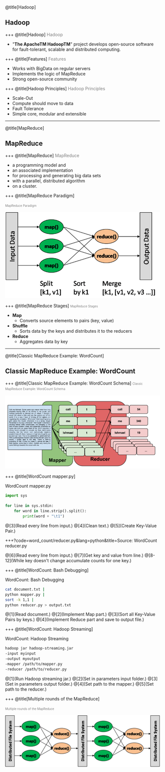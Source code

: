 @title[Hadoop]
## Hadoop

+++
@title[Hadoop]
<span style="color:gray; font-size:1em">Hadoop </span>
- "__The ApacheTM HadoopTM__" project develops open-source software for fault-tolerant, scalable and distributed computing.

+++
@title[Features]
<span style="color:gray; font-size:1em">Features </span>
- Works with BigData on regular servers
- Implements the logic of MapReduce
- Strong open-source community

+++
@title[Hadoop Principles]
<span style="color:gray; font-size:1em">Hadoop Principles </span>

- Scale-Out
- Compute should move to data
- Fault Tolerance
- Simple core, modular and extensible

---
@title[MapReduce]
## MapReduce

+++
@title[MapReduce]
<span style="color:gray; font-size:1em">MapReduce </span>

* a programming model and
* an associated implementation
* for processing and generating big data sets
* with a parallel, distributed algorithm
* on a cluster.

+++
@title[MapReduce Paradigm]

<span style="color:gray; font-size:0.7em">MapReduce Paradigm </span>

![Image-Absolute](pics/map-reduce-1.png)

+++
@title[MapReduce Stages]
<span style="color:gray; font-size:0.7em">MapReduce Stages </span>

* __Map__
    * Converts source elements to pairs (key, value)
* __Shuffle__
    * Sorts data by the keys and distributes it to the reducers
* __Reduce__
    * Aggregates data by key

---
@title[Classic MapReduce Example: WordCount]
## Classic MapReduce Example: WordCount

+++
@title[Classic MapReduce Example: WordCount Schema]
<span style="color:gray; font-size:0.7em"> Classic MapReduce Example: WordCount Schema</span>

![Image-Absolute](pics/wordcount-schematic.png)

+++
@title[WordCount mapper.py]
<p><span class="menu-title slide-title">WordCount mapper.py</span></p>

```python
import sys

for line in sys.stdin:
    for word in line.strip().split():
        print(word + "\t1")
```

@[3](Read every line from input.)
@[4](Clean text.)
@[5](Create Key-Value Pair.)

+++?code=word_count/reducer.py&lang=python&title=Source: WordCount reducer.py

@[6](Read every line from input.)
@[7](Get key and value from line.)
@[8-12](While key doesn't change accumulate counts for one key.)

+++
@title[WordCount: Bash Debugging]
<p><span class="menu-title slide-title">WordCount: Bash Debugging</span></p>

```bash
cat document.txt | 
python mapper.py | 
sort -k 1,1 | 
python reducer.py > output.txt
```

@[1](Read document.)
@[2](Implement Map part.)
@[3](Sort all Key-Value Pairs by keys.)
@[4](Implement Reduce part and save to output file.)

+++
@title[WordCount: Hadoop Streaming]
<p><span class="menu-title slide-title">WordCount: Hadoop Streaming</span></p>

```bash
hadoop jar hadoop-streaming.jar
-input myinput
-output myoutput
-mapper /path/to/mapper.py
-reducer /path/to/reducer.py
```

@[1](Run Hadoop streaming jar.)
@[2](Set in parameters input folder.)
@[3](Set in parameters output folder.)
@[4](Set path to the mapper.)
@[5](Set path to the reducer.)

+++
@title[Multiple rounds of the MapReduce]

<span style="color:gray; font-size:0.7em"> Multiple rounds of the MapReduce </span>

![Image-Absolute](pics/map-reduce-2.png)


